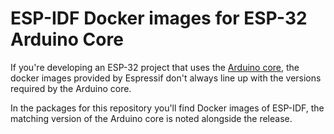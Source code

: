 # ESP-IDF Docker images for ESP-32 Arduino Core

If you're developing an ESP-32 project that uses the [Arduino core](https://github.com/espressif/arduino-esp32/), the docker images provided by Espressif don't always line up with the versions required by the Arduino core.

In the packages for this repository you'll find Docker images of ESP-IDF, the matching version of the Arduino core is noted alongside the release.